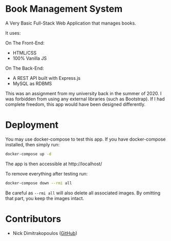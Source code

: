 # Book Management System
A Very Basic Full-Stack Web Application that manages books.

It uses: 

On The Front-End:
 - HTML/CSS
 - 100% Vanilla JS

On The Back-End:
 - A REST API built with Express.js
 - MySQL as RDBMS

This was an assignment from my university back in the summer of 2020. I was forbidden from using any external libraries (such as Bootstrap). If I had complete freedom, this app would have been designed differently.

# Deployment
You may use docker-compose to test this app. If you have docker-compose installed, then simply run:
```bash
docker-compose up -d
```
The app is then accessible at http://localhost/

To remove everything after testing run:
```bash
docker-compose down --rmi all
```
Be careful as `--rmi all` will also delete all associated images. By omitting that part, you keep the images intact.


# Contributors

- Nick Dimitrakopoulos ([GitHub](https://github.com/NickDelta))
